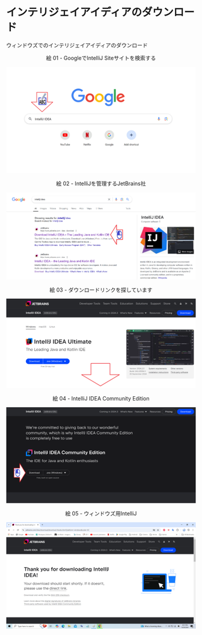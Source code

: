 # インテリジェイアイディアのダウンロード

ウィンドウズでのインテリジェイアイディアのダウンロード

<div align="center">
絵 01 - GoogleでIntelliJ Siteサイトを検索する
</div>

![](Imagens/IDE-IntelliJ-Download-Img01.png)

<div align="center">
絵 02 - IntelliJを管理するJetBrains社
</div>

![](Imagens/IDE-IntelliJ-Download-Img02.png)

<div align="center">
絵 03 - ダウンロードリンクを探しています
</div>

![](Imagens/IDE-IntelliJ-Download-Img03.png)

<div align="center">
絵 04 - IntelliJ IDEA Community Edition
</div>

![](Imagens/IDE-IntelliJ-Download-Img04.png)

<div align="center">
絵 05 - ウィンドウズ用IntelliJ
</div>

![](Imagens/IDE-IntelliJ-Download-Img05.png)


